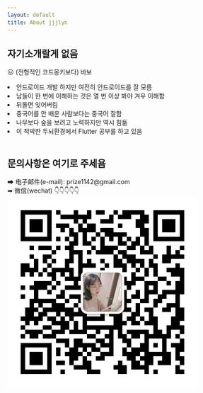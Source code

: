```yaml
---
layout: default
title: About jjjlyn
---
```


<div class="post">
	<h2>자기소개랄게 없음</h2>
    <p class="intro">&#128534; (전형적인 코드몽키보다) 바보</p>
    <li>안드로이드 개발 하지만 여전히 안드로이드를 잘 모름</li>
    <li>남들이 한 번에 이해하는 것은 열 번 이상 봐야 겨우 이해함</li>
    <li>뒤돌면 잊어버림</li>
    <li>중국어를 안 배운 사람보다는 중국어 잘함</li>
    <li>나무보다 숲을 보려고 노력하지만 역시 힘듦</li>
    <li>이 척박한 두뇌환경에서 Flutter 공부를 하고 있음</li>
    &nbsp;
    <h2>문의사항은 여기로 주세욤</h2>
    <p>&#10145;  电子邮件(e-mail): <a herf="mailto:prize1142@gmail.com">prize1142@gmail.com</a><br>
    &#10145;  微信(wechat) &#128071;&#128071;&#128071;&#128071;&#128071;<br>
    <img src="/assets/img/jjjlyn-qrcode.png" alt=""/></p>
</div>